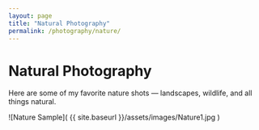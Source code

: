 ```yaml
---
layout: page
title: "Natural Photography"
permalink: /photography/nature/
---
```


# Natural Photography

Here are some of my favorite nature shots — landscapes, wildlife, and all things natural.

![Nature Sample]( {{ site.baseurl }}/assets/images/Nature1.jpg )

<!-- Add more nature photos here -->
